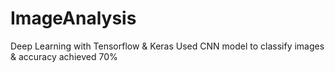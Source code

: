 # ImageAnalysis
Deep Learning with Tensorflow & Keras 
 Used CNN model to classify images & accuracy achieved 70%
